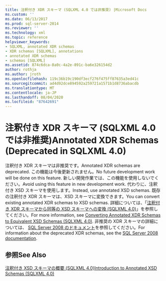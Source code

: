 ```yaml
---
title: 注釈付き XDR スキーマ (SQLXML 4.0 では非推奨) |Microsoft Docs
ms.custom: ''
ms.date: 06/13/2017
ms.prod: sql-server-2014
ms.reviewer: ''
ms.technology: xml
ms.topic: reference
helpviewer_keywords:
- SQLXML, annotated XDR schemas
- XDR schemas [SQLXML], annotations
- annotated XDR schemas
- schemas [SQLXML]
ms.assetid: 874c6dca-8a0c-4a2e-891c-ba6e326154d2
author: rothja
ms.author: jroth
ms.openlocfilehash: 119c36b19c190df3ecf276f475ff87635a3ed41c
ms.sourcegitcommit: ad4d92dce894592a259721a1571b1d8736abacdb
ms.translationtype: MT
ms.contentlocale: ja-JP
ms.lasthandoff: 08/04/2020
ms.locfileid: "87642691"
---
```

# <a name="annotated-xdr-schemas-deprecated-in-sqlxml-40"></a><span data-ttu-id="1dcd1-102">注釈付き XDR スキーマ (SQLXML 4.0 では非推奨)</span><span class="sxs-lookup"><span data-stu-id="1dcd1-102">Annotated XDR Schemas (Deprecated in SQLXML 4.0)</span></span>
  <span data-ttu-id="1dcd1-103">注釈付き XDR スキーマは非推奨です。</span><span class="sxs-lookup"><span data-stu-id="1dcd1-103">Annotated XDR schemas are deprecated.</span></span> <span data-ttu-id="1dcd1-104">この機能は今後更新されません。</span><span class="sxs-lookup"><span data-stu-id="1dcd1-104">No future development work will be done on this feature.</span></span> <span data-ttu-id="1dcd1-105">新しい開発作業では、この機能を使用しないでください。</span><span class="sxs-lookup"><span data-stu-id="1dcd1-105">Avoid using this feature in new development work.</span></span> <span data-ttu-id="1dcd1-106">代わりに、注釈付き XSD スキーマを使用します。</span><span class="sxs-lookup"><span data-stu-id="1dcd1-106">Instead, use annotated XSD schemas.</span></span> <span data-ttu-id="1dcd1-107">既存の注釈付き XDR スキーマは、XSD スキーマに変換できます。</span><span class="sxs-lookup"><span data-stu-id="1dcd1-107">You can convert existing annotated XDR schemas to XSD schemas.</span></span> <span data-ttu-id="1dcd1-108">詳細については、「[注釈付き XDR スキーマから同等の XSD スキーマへの変換 &#40;SQLXML 4.0&#41;](converting-annotated-xdr-schemas-to-equivalent-xsd-schemas-sqlxml-4-0.md)」を参照してください。</span><span class="sxs-lookup"><span data-stu-id="1dcd1-108">For more information, see [Converting Annotated XDR Schemas to Equivalent XSD Schemas &#40;SQLXML 4.0&#41;](converting-annotated-xdr-schemas-to-equivalent-xsd-schemas-sqlxml-4-0.md).</span></span> <span data-ttu-id="1dcd1-109">非推奨の XDR スキーマの詳細については、 [SQL Server 2008 のドキュメント](https://go.microsoft.com/fwlink/?LinkId=202011)を参照してください。</span><span class="sxs-lookup"><span data-stu-id="1dcd1-109">For information about the deprecated XDR schemas, see the [SQL Server 2008 documentation](https://go.microsoft.com/fwlink/?LinkId=202011).</span></span>  
  
## <a name="see-also"></a><span data-ttu-id="1dcd1-110">参照</span><span class="sxs-lookup"><span data-stu-id="1dcd1-110">See Also</span></span>  
 [<span data-ttu-id="1dcd1-111">注釈付き XSD スキーマの概要 &#40;SQLXML 4.0&#41;</span><span class="sxs-lookup"><span data-stu-id="1dcd1-111">Introduction to Annotated XSD Schemas &#40;SQLXML 4.0&#41;</span></span>](introduction-to-annotated-xsd-schemas-sqlxml-4-0.md)  
  
  
